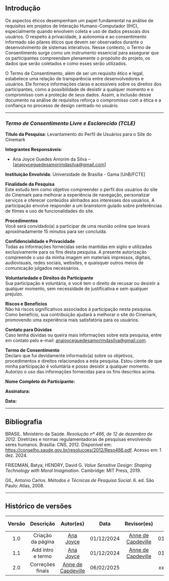 ## Introdução

Os aspectos éticos desempenham um papel fundamental na análise de requisitos em projetos de Interação Humano-Computador (IHC), especialmente quando envolvem coleta e uso de dados pessoais dos usuários. O respeito à privacidade, à autonomia e ao consentimento informado são pilares éticos que devem ser observados durante o desenvolvimento de sistemas interativos. Nesse contexto, o Termo de Consentimento surge como um instrumento essencial para assegurar que os participantes compreendam plenamente o propósito do projeto, os dados que serão coletados e como esses serão utilizados.

O Termo de Consentimento, além de ser um requisito ético e legal, estabelece uma relação de transparência entre desenvolvedores e usuários. Ele fornece informações claras e acessíveis sobre os direitos dos participantes, como a possibilidade de desistir a qualquer momento e o compromisso com a proteção de seus dados. Assim, a inclusão desse documento na análise de requisitos reforça o compromisso com a ética e a confiança no processo de design centrado no usuário.

---

### **_Termo de Consentimento Livre e Esclarecido (TCLE)_**

**Título da Pesquisa**: Levantamento do Perfil de Usuários para o Site do Cinemark

**Integrantes Responsáveis**:

- Ana Joyce Guedes Amorim da Silva – [anajoyceguedesamorimdasilva@gmail.com]

**Instituição Envolvida**: Universidade de Brasília - Gama [UnB/FCTE]

**Finalidade da Pesquisa**  
Este estudo tem como objetivo compreender o perfil dos usuários do site do Cinemark para melhorar
a experiência de navegação, personalizar serviços e oferecer conteúdos alinhados aos interesses
dos usuários. A participação envolve responder a um brainstorm guiado sobre preferências de filmes
e uso de funcionalidades do site.

**Procedimentos**  
Você será convidado(a) a participar de uma reunião online que levará aproximadamente 15 minutos
para ser concluída.

**Confidencialidade e Privacidade**  
Todas as informações fornecidas serão mantidas em sigilo e utilizadas exclusivamente para os fins
desta pesquisa. A presente autorização compreende o uso da minha imagem em materiais
impressos, digitais, audiovisuais, redes sociais, websites, e quaisquer outros meios de comunicação
julgados necessários.

**Voluntariedade e Direitos do Participante**  
Sua participação é voluntária, e você tem o direito de recusar ou desistir a qualquer momento, sem
necessidade de justificativa e sem qualquer prejuízo.

**Riscos e Benefícios**  
Não há riscos significativos associados à participação nesta pesquisa. Como benefício, sua
contribuição ajudará a melhorar o site do Cinemark, promovendo uma experiência mais satisfatória
para os usuários.

**Contato para Dúvidas**  
Caso tenha dúvidas ou queira mais informações sobre esta pesquisa, entre em contato pelo e-mail:
anajoyceguedesamorimdasilva@gmail.com.

**Termo de Consentimento**  
Declaro que fui devidamente informado(a) sobre os objetivos, procedimentos e direitos relacionados
a esta pesquisa. Estou ciente de que minha participação é voluntária e posso desistir a qualquer
momento. Autorizo o uso das informações fornecidas para os fins descritos acima.

**Nome Completo do Participante:**

**Assinatura:**

**Data:**

---

## Bibliografia

BRASIL. Ministério da Saúde. _Resolução nº 466, de 12 de dezembro de 2012_. Diretrizes e normas regulamentadoras de pesquisas envolvendo seres humanos. Brasília: CNS, 2012. Disponível em: <https://conselho.saude.gov.br/resolucoes/2012/Reso466.pdf>. Acesso em: 1 dez. 2024.

FRIEDMAN, Batya; HENDRY, David G. _Value Sensitive Design: Shaping Technology with Moral Imagination_. Cambridge: MIT Press, 2019.

GIL, Antonio Carlos. _Métodos e Técnicas de Pesquisa Social_. 6. ed. São Paulo: Atlas, 2008.

---

## Histórico de versões

| Versão |     Descrição     |                     Autor(es)                      |    Data    |                    Revisor(es)                     | Data de revisão |
| :----: | :---------------: | :------------------------------------------------: | :--------: | :------------------------------------------------: | :-------------: |
|  1.0   | Criação da página |   [Ana Joyce](https://github.com/anajoyceamorim)   | 01/12/2024 | [Anne de Capdeville](https://github.com/nanecapde) |   01/12/2024    |
|  1.1   | Add intro e termo |   [Ana Joyce](https://github.com/anajoyceamorim)   | 01/12/2024 | [Anne de Capdeville](https://github.com/nanecapde) |   01/12/2024    |
|  2.0   | Correções finais  | [Anne de Capdeville](https://github.com/nanecapde) | 06/02/2025 |                                                    |   xx/02/2025    |
